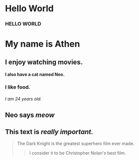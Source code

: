 # Hello World

### HELLO WORLD

# My name is Athen

## I enjoy watching movies.

#### I also have a cat named Neo.

### I like food.

###### I am 24 years old.

## Neo says *meow*

## This text is ***really important.***

> The Dark Knight is the greatest superhero film ever made.
>
>> I consider it to be Christopher Nolan's best film.

